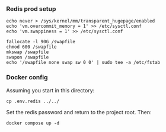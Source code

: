 ### Redis prod setup

```
echo never > /sys/kernel/mm/transparent_hugepage/enabled
echo 'vm.overcommit_memory = 1' >> /etc/sysctl.conf
echo 'vm.swappiness = 1' >> /etc/sysctl.conf

fallocate -l 90G /swapfile
chmod 600 /swapfile
mkswap /swapfile
swapon /swapfile
echo '/swapfile none swap sw 0 0' | sudo tee -a /etc/fstab
```

### Docker config

Assuming you start in this directory:

```
cp .env.redis ../../
```

Set the redis password and return to the project root. Then:

```
docker compose up -d
```
